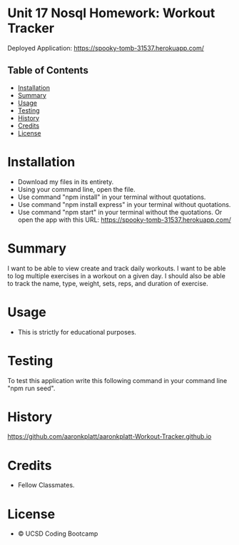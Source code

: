 # Unit 17 Nosql Homework: Workout Tracker

Deployed Application: https://spooky-tomb-31537.herokuapp.com/

## Table of Contents

* [Installation](#installation)
* [Summary](#summary)
* [Usage](#usage)
* [Testing](#testing)
* [History](#history)
* [Credits](#credits)
* [License](#license)


# Installation

* Download my files in its entirety.
* Using your command line, open the file.
* Use command "npm install" in your terminal without quotations.
* Use command "npm install express" in your terminal without quotations.
* Use command "npm start" in your terminal without the quotations.
Or open the app with this URL: https://spooky-tomb-31537.herokuapp.com/

# Summary

I want to be able to view create and track daily workouts. I want to be able to log multiple exercises in a workout on a given day. I should also be able to track the name, type, weight, sets, reps, and duration of exercise.


# Usage

* This is strictly for educational purposes.

# Testing

To test this application write this following command in your command line "npm run seed". 

# History

https://github.com/aaronkplatt/aaronkplatt-Workout-Tracker.github.io


# Credits

* Fellow Classmates.


# License
 
* © UCSD Coding Bootcamp
